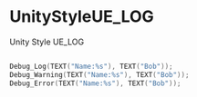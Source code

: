 # UnityStyleUE_LOG
Unity Style UE_LOG

``` c++

Debug_Log(TEXT("Name:%s"), TEXT("Bob"));
Debug_Warning(TEXT("Name:%s"), TEXT("Bob"));
Debug_Error(TEXT("Name:%s"), TEXT("Bob"));

```
